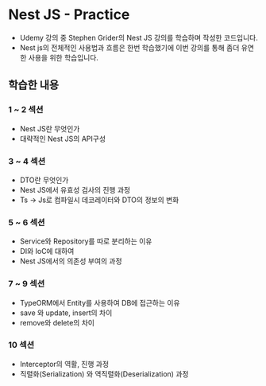# Nest JS - Practice
* Udemy 강의 중 Stephen Grider의 Nest JS 강의를 학습하며 작성한 코드입니다.
* Nest js의 전체적인 사용법과 흐름은 한번 학습했기에 이번 강의를 통해 좀더 유연한 사용을 위한 학습입니다.

## 학습한 내용

### 1 ~ 2 섹션
* Nest JS란 무엇인가
* 대략적인 Nest JS의 API구성

### 3 ~ 4 섹션
* DTO란 무엇인가
* Nest JS에서 유효성 검사의 진행 과정
* Ts -> Js로 컴파일시 데코레이터와 DTO의 정보의 변화

### 5 ~ 6 섹션
* Service와 Repository를 따로 분리하는 이유
* DI와 IoC에 대하여
* Nest JS에서의 의존성 부여의 과정

### 7 ~ 9 섹션
* TypeORM에서 Entity를 사용하여 DB에 접근하는 이유
* save 와 update, insert의 차이
* remove와 delete의 차이

### 10 섹션
* Interceptor의 역활, 진행 과정
* 직렬화(Serialization) 와 역직렬화(Deserialization) 과정